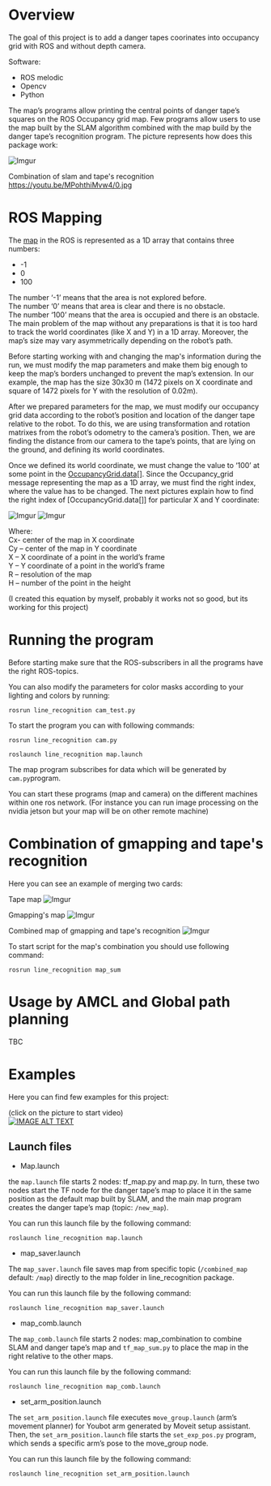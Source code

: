 
# Overview
The goal of this project is to add a danger tapes coorinates into occupancy grid with ROS and without depth camera. 


Software:
- ROS melodic
- Opencv
- Python

The map’s programs allow printing the central points of danger tape’s squares on the ROS Occupancy grid map. Few programs allow users to use the map built by the SLAM algorithm combined with the map build by the danger tape’s recognition program. The picture represents how does this package work:

![Imgur](https://i.imgur.com/jfCdewU.png)

Combination of slam and tape's recognition
https://youtu.be/MPohthiMvw4/0.jpg

# ROS Mapping

The [map](http://docs.ros.org/en/melodic/api/nav_msgs/html/msg/OccupancyGrid.html) in the ROS is represented as a 1D array that contains three numbers: 
- -1 
-	0
- 100

The number ‘-1’ means that the area is not explored before.<br/>
The number ‘0’ means that area is clear and there is no obstacle.<br/> 
The number ‘100’ means that the area is occupied and there is an obstacle.<br/> 
The main problem of the map without any preparations is that it is too hard to track the world coordinates (like X and Y) in a 1D array. Moreover, the map’s size may vary asymmetrically depending on the robot’s path.

Before starting working with and changing the map's information during the run, we must modify the map parameters and make them big enough to keep the map’s borders unchanged to prevent the map’s extension. In our example, the map has the size 30x30 m (1472 pixels on X coordinate and square of 1472 pixels for Y with the resolution of 0.02m). 

After we prepared parameters for the map, we must modify our occupancy grid data according to the robot’s position and location of the danger tape relative to the robot. To do this, we are using transformation and rotation matrixes from the robot’s odometry to the camera’s position. Then, we are finding the distance from our camera to the tape’s points, that are lying on the ground, and defining its world coordinates. 

Once we defined its world coordinate, we must change the value to ‘100’ at some point in the [OccupancyGrid.data[]](http://docs.ros.org/en/melodic/api/nav_msgs/html/msg/OccupancyGrid.html). Since the Occupancy_grid message representing the map as a 1D array, we must find the right index, where the value has to be changed. The next pictures explain how to find the right index of [OccupancyGrid.data[]] for particular X and Y coordinate:

![Imgur](https://i.imgur.com/7ktSIlQ.png)
![Imgur](https://i.imgur.com/E6BHjMD.png)

Where:<br/>
Cx- center of the map in X coordinate<br/>
Cy – center of the map in Y coordinate<br/>
X – X coordinate of a point in the world’s frame<br/>
Y – Y coordinate of a point in the world’s frame<br/>
R – resolution of the map<br/>
H – number of the point in the height<br/>

(I created this equation by myself, probably it works not so good, but its working for this project)


# Running the program
Before starting make sure that the ROS-subscribers in all the programs have the right ROS-topics.

You can also modify the parameters for color masks according to your lighting and colors by running:

```
rosrun line_recognition cam_test.py
```

To start the program you can with following commands:

```
rosrun line_recognition cam.py
```

```
roslaunch line_recognition map.launch
```

The map program subscribes for data which will be generated by `cam.py`program. 



You can start these programs (map and camera) on the different machines within one ros network. (For instance you can run image processing on the nvidia jetson but your map will be on other remote machine)

# Combination of gmapping and tape's recognition

Here you can see an example of merging two cards:

Tape map
![Imgur](https://imgur.com/wtYdlNF.png)

Gmapping's map
![Imgur](https://imgur.com/LkmK0Hu.png)

Combined map of gmapping and tape's recognition
![Imgur](https://imgur.com/dKQAUlB.png)

To start script for the map's combination you should use following command:

```
rosrun line_recognition map_sum
``` 

# Usage by AMCL and Global path planning

TBC

# Examples

Here you can find few examples for this project:

(click on the picture to start video)<br/>
[![IMAGE ALT TEXT](http://img.youtube.com/vi/Qk4FWbUZ-5A/0.jpg)](http://www.youtube.com/watch?v=Qk4FWbUZ-5A "Video Title")

## Launch files
 
- Map.launch

the ```map.launch``` file starts 2 nodes: tf_map.py and map.py. In turn, these two nodes start the TF node for the danger tape’s map to place it in the same position as the default map built by SLAM, and the main map program creates the danger tape’s map (topic: `/new_map`).
 
 You can run this launch file by the following command:
```
roslaunch line_recognition map.launch
```
 
- map_saver.launch
 
The ```map_saver.launch``` file saves map from specific topic (`/combined_map` default: `/map`) directly to the map folder in line_recognition package.
 
You can run this launch file by the following command:
```
roslaunch line_recognition map_saver.launch
```
 
- map_comb.launch

The ```map_comb.launch``` file starts 2 nodes: map_combination to combine SLAM and danger tape’s map and ```tf_map_sum.py``` to place the map in the right relative to the other maps.

You can run this launch file by the following command:
```
roslaunch line_recognition map_comb.launch
```
 
- set_arm_position.launch
 
The ```set_arm_position.launch``` file executes ```move_group.launch``` (arm’s movement planner) for Youbot arm generated by Moveit setup assistant. Then, the ```set_arm_position.launch``` file starts the ```set_exp_pos.py``` program, which sends a specific arm’s pose to the move_group node.

You can run this launch file by the following command:
```
roslaunch line_recognition set_arm_position.launch
```


